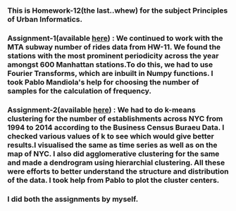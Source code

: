 ### This is Homework-12(the last..whew) for the subject Principles of Urban Informatics.

### Assignment-1(available [here](https://github.com/SohamMody/PUI2018_srm699/blob/master/HW12_srm699/HW12_Assignment1_srm699.ipynb)) : We continued to work with the MTA subway number of rides data from HW-11. We found the stations with the most prominent periodicity across the year amongst 600 Manhattan stations.To do this, we had to use Fourier Transforms, which are inbuilt in Numpy functions. I took Pablo Mandiola's help for choosing the number of samples for the calculation of frequency.

### Assignment-2(available [here](https://github.com/SohamMody/PUI2018_srm699/blob/master/HW12_srm699/HW12_Assignment2_srm699.ipynb)) : We had to do k-means clustering for the number of establishments across NYC from 1994 to 2014 according to the Business Census Buraeu Data. I checked various values of k to see which would give better results.I visualised the same as time series as well as on the map of NYC. I also did agglomerative clustering for the same and made a dendrogram using hierarchial clustering. All these were efforts to better understand the structure and distribution of the data. I took help from Pablo to plot the cluster centers. 

### I did both the assignments by myself.
